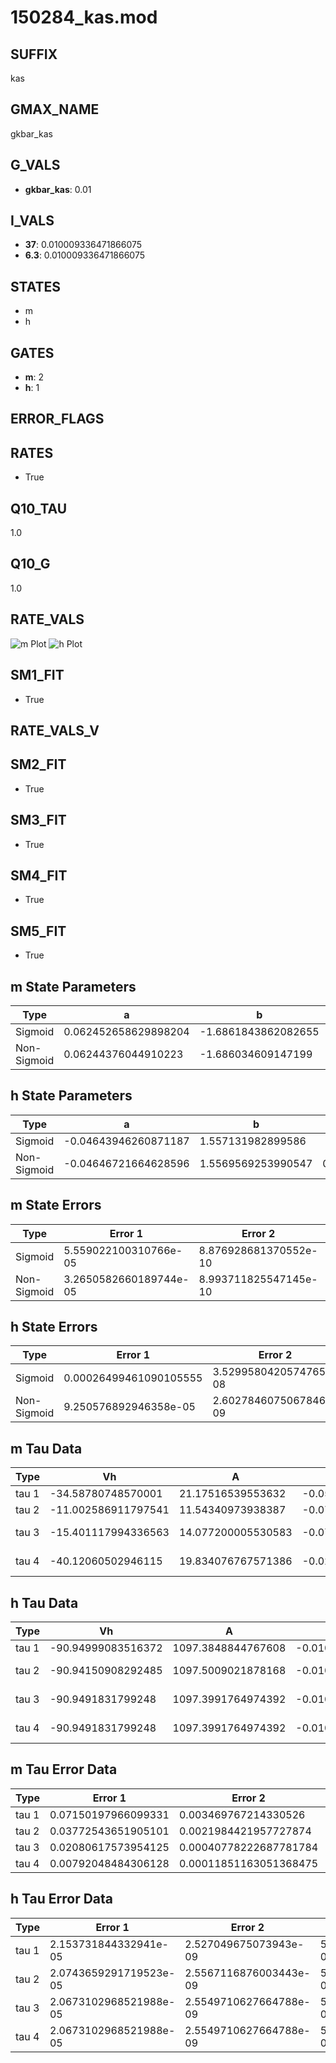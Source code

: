 # 150284_kas.mod

## SUFFIX

kas

## GMAX_NAME

gkbar_kas

## G_VALS

- **gkbar_kas**: 0.01

## I_VALS

- **37**: 0.010009336471866075
- **6.3**: 0.010009336471866075

## STATES

- m
- h

## GATES

- **m**: 2
- **h**: 1

## ERROR_FLAGS


## RATES

- True

## Q10_TAU

1.0

## Q10_G

1.0

## RATE_VALS

![m Plot](/Users/pbozelos/Dropbox/icg-Chai-Panos/supermodels/output_markdown_files/K/150284_kas.mod/images/m.png)
![h Plot](/Users/pbozelos/Dropbox/icg-Chai-Panos/supermodels/output_markdown_files/K/150284_kas.mod/images/h.png)

## SM1_FIT

- True

## RATE_VALS_V

## SM2_FIT

- True

## SM3_FIT

- True

## SM4_FIT

- True

## SM5_FIT

- True

## m State Parameters

| Type | a | b | c | d |
| --- | --- | --- | --- | --- |
| Sigmoid | 0.062452658629898204 | -1.6861843862082655 |
| Non-Sigmoid | 0.06244376044910223 | -1.686034609147199 | 1.000076361846348 | -5.411525266450225e-05 |

## h State Parameters

| Type | a | b | c | d |
| --- | --- | --- | --- | --- |
| Sigmoid | -0.04643946260871187 | 1.557131982899586 |
| Non-Sigmoid | -0.04646721664628596 | 1.5569569253990547 | 0.9996069194943819 | -1.7475365112514015e-05 |

## m State Errors

| Type | Error 1 | Error 2 | Error 3 |
| --- | --- | --- | --- |
| Sigmoid | 5.559022100310766e-05 | 8.876928681370552e-10 | 3.227687667969055e-05 |
| Non-Sigmoid | 3.2650582660189744e-05 | 8.993711825547145e-10 | 1.8957629795788595e-05 |

## h State Errors

| Type | Error 1 | Error 2 | Error 3 |
| --- | --- | --- | --- |
| Sigmoid | 0.00026499461090105555 | 3.5299580420574765e-08 | 0.0001458271686553039 |
| Non-Sigmoid | 9.250576892946358e-05 | 2.6027846075067846e-09 | 5.090614605857905e-05 |

## m Tau Data

| Type | Vh | A | b1 | b2 | c1 | c2 | d1 | d2 | e1 | e2 |
| --- | --- | --- | --- | --- | --- | --- | --- | --- | --- | --- |
| tau 1 | -34.58780748570001 | 21.17516539553632 | -0.05346762417916766 | -0.05465984159708677 |
| tau 2 | -11.002586911797541 | 11.54340973938387 | -0.07528922474468869 | -0.00010854477391322869 | 0.020213461998750248 | 0.0007410460116938509 |
| tau 3 | -15.401117994336563 | 14.077200005530583 | -0.07518456909818591 | -0.00032671393873957925 | 9.18613883792197e-06 | 0.006425945345731005 | 0.0005059770332639282 | -2.433853095082121e-06 |
| tau 4 | -40.12060502946115 | 19.834076767571386 | -0.021582462004961864 | -0.00014790788840431078 | -1.732778790543108e-05 | 1.8455097421042742e-07 | -0.04616130734373251 | 0.0007869548646678026 | 5.086135768091995e-06 | -4.951936372341295e-08 |

## h Tau Data

| Type | Vh | A | b1 | b2 | c1 | c2 | d1 | d2 | e1 | e2 |
| --- | --- | --- | --- | --- | --- | --- | --- | --- | --- | --- |
| tau 1 | -90.94999083516372 | 1097.3848844767608 | -0.010000010755491187 | -0.03445007877898552 |
| tau 2 | -90.94150908292485 | 1097.5009021878168 | -0.010002461260558876 | 7.947486250147703e-09 | -0.034444804774228 | 1.4628044729804823e-07 |
| tau 3 | -90.9491831799248 | 1097.3991764974392 | -0.010000650320205652 | 3.2225874560974657e-09 | -1.5247766292624907e-12 | -0.03445061931638496 | 8.0612843939363e-08 | -1.7215418746775356e-09 |
| tau 4 | -90.9491831799248 | 1097.3991764974392 | -0.010000650320205652 | 3.2225874560974657e-09 | -1.5247766292624907e-12 | 0.0 | -0.03445061931638496 | 8.0612843939363e-08 | -1.7215418746775356e-09 | 0.0 |

## m Tau Error Data

| Type | Error 1 | Error 2 | Error 3 |
| --- | --- | --- | --- |
| tau 1 | 0.07150197966099331 | 0.003469767214330526 | 0.04074355598477763 |
| tau 2 | 0.03772543651905101 | 0.0021984421957727874 | 0.021496865431582603 |
| tau 3 | 0.02080617573954125 | 0.00040778222687781784 | 0.011855861755049829 |
| tau 4 | 0.00792048484306128 | 0.00011851163051368475 | 0.004513283676338521 |

## h Tau Error Data

| Type | Error 1 | Error 2 | Error 3 |
| --- | --- | --- | --- |
| tau 1 | 2.153731844332941e-05 | 2.527049675073943e-09 | 5.270593170047281e-06 |
| tau 2 | 2.0743659291719523e-05 | 2.5567116876003443e-09 | 5.076369617341433e-06 |
| tau 3 | 2.0673102968521988e-05 | 2.5549710627664788e-09 | 5.059103137481043e-06 |
| tau 4 | 2.0673102968521988e-05 | 2.5549710627664788e-09 | 5.059103137481043e-06 |

